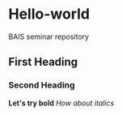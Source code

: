 # Hello-world
BAIS seminar repository
## First Heading
### Second Heading
**Let's try bold**
*How about italics*
